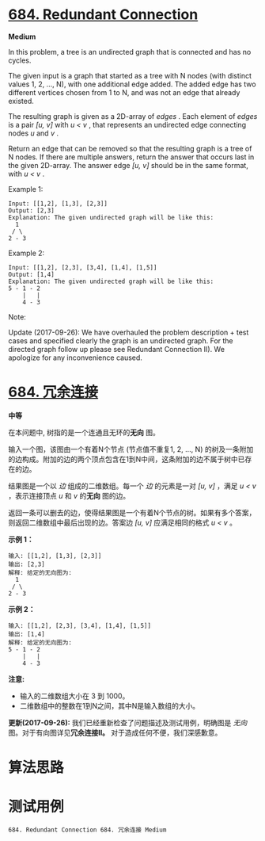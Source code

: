 # [684. Redundant Connection][enTitle]

**Medium**

In this problem, a tree is an undirected graph that is connected and has no cycles.

The given input is a graph that started as a tree with N nodes (with distinct values 1, 2, ..., N), with one additional edge added. The added edge has two different vertices chosen from 1 to N, and was not an edge that already existed.

The resulting graph is given as a 2D-array of  *edges* . Each element of  *edges*  is a pair  *[u, v]*  with  *u < v* , that represents an undirected edge connecting nodes  *u*  and  *v* .

Return an edge that can be removed so that the resulting graph is a tree of N nodes. If there are multiple answers, return the answer that occurs last in the given 2D-array. The answer edge  *[u, v]*  should be in the same format, with  *u < v* .

Example 1:

```
Input: [[1,2], [1,3], [2,3]]
Output: [2,3]
Explanation: The given undirected graph will be like this:
  1
 / \
2 - 3

```



Example 2:

```
Input: [[1,2], [2,3], [3,4], [1,4], [1,5]]
Output: [1,4]
Explanation: The given undirected graph will be like this:
5 - 1 - 2
    |   |
    4 - 3

```



Note:






Update (2017-09-26): We have overhauled the problem description + test cases and specified clearly the graph is an undirected graph. For the directed graph follow up please see Redundant Connection II). We apologize for any inconvenience caused.


# [684. 冗余连接][cnTitle]

**中等**

在本问题中, 树指的是一个连通且无环的**无向** 图。

输入一个图，该图由一个有着N个节点 (节点值不重复1, 2, ..., N) 的树及一条附加的边构成。附加的边的两个顶点包含在1到N中间，这条附加的边不属于树中已存在的边。

结果图是一个以 *边* 组成的二维数组。每一个 *边* 的元素是一对 *[u, v]*  ，满足  *u < v* ，表示连接顶点 *u*  和 *v* 的**无向** 图的边。

返回一条可以删去的边，使得结果图是一个有着N个节点的树。如果有多个答案，则返回二维数组中最后出现的边。答案边  *[u, v]*  应满足相同的格式  *u < v* 。

**示例 1：** 

```
输入: [[1,2], [1,3], [2,3]]
输出: [2,3]
解释: 给定的无向图为:
  1
 / \
2 - 3

```

**示例 2：** 

```
输入: [[1,2], [2,3], [3,4], [1,4], [1,5]]
输出: [1,4]
解释: 给定的无向图为:
5 - 1 - 2
    |   |
    4 - 3

```

**注意:** 

- 输入的二维数组大小在 3 到 1000。 
- 二维数组中的整数在1到N之间，其中N是输入数组的大小。

**更新(2017-09-26):**  我们已经重新检查了问题描述及测试用例，明确图是 *无向* 图。对于有向图详见**冗余连接II。** 对于造成任何不便，我们深感歉意。




# 算法思路

# 测试用例
```
684. Redundant Connection 684. 冗余连接 Medium
```

[enTitle]: https://leetcode.com/problems/redundant-connection/
[cnTitle]: https://leetcode-cn.com/problems/redundant-connection/
